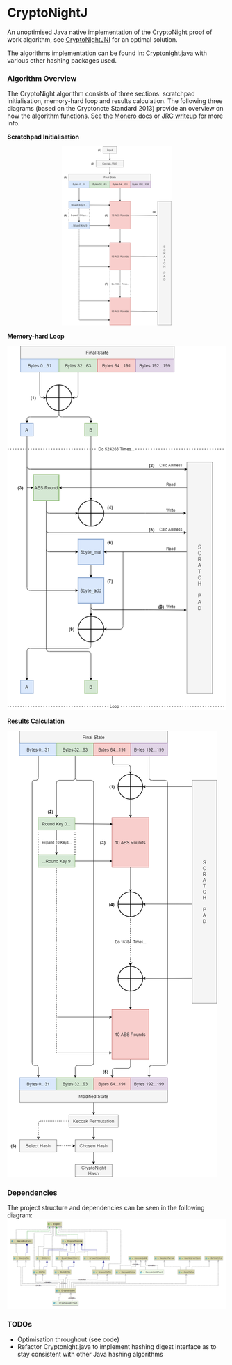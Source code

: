 # CryptoNightJ
An unoptimised Java native implementation of the CryptoNight proof of work algorithm, see [CryptoNightJNI](https://github.com/jounaidr/CryptoNightJNI) for an optimal solution.

The algorithms implementation can be found in: [Cryptonight.java](https://github.com/jounaidr/CryptoNightJ/blob/main/src/main/java/Cryptonight.java) with various other hashing packages used.

### Algorithm Overview
The CryptoNight algorithm consists of three sections: scratchpad initialisation, memory-hard loop and results calculation. The following three diagrams (based on the Cryptonote Standard 2013) provide an overview on how the algorithm functions. See the [Monero docs](https://monerodocs.org/proof-of-work/cryptonight/) or [JRC writeup](https://github.com/jounaidr/reports-archive/blob/main/DISS_REPORT.pdf) for more info.


**Scratchpad Initialisation**

<p align="center" width="100%">
    <img width="50%" src="https://github.com/jounaidr/CryptoNightJ/blob/main/docs/resources/scratchpad_initializatin.png"> 
</p>

**Memory-hard Loop**

![mem_hard_loop_trans](https://github.com/jounaidr/CryptoNightJ/blob/main/docs/resources/mem_hard_loop_trans.png)

**Results Calculation**

![results_calc](https://github.com/jounaidr/CryptoNightJ/blob/main/docs/resources/results_calc.png)

### Dependencies
The project structure and dependencies can be seen in the following diagram:
![CryptoNightJ_expanded_dependancy_diagram](https://github.com/jounaidr/CryptoNightJ/blob/main/docs/resources/CryptoNightJ_expanded_dependancy_diagram.png)

### TODOs
- Optimisation throughout (see code)
- Refactor Cryptonight.java to implement hashing digest interface as to stay consistent with other Java hashing algorithms
